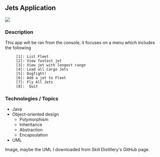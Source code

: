 ## Jets Application
![](images/jets.png)
### Description

This app will be ran from the console, it focuses on a menu which includes the following 

         [1]: List Fleet                       
         [2]: View fastest jet                 
         [3]: View jet with longest range      
         [4]: Load all Cargo Jets              
         [5]: Dogfight!                        
         [6]: Add a jet to Fleet               
         [7]: Fly All Jets                     
         [8]:  Quit                            
### Technologies / Topics
* Java
* Object-oriented design
  * Polymorphism
  * Inheritance
  * Abstraction
  * Encapsulation
* UML



Image, maybe the UML I downloaded from Skill Distillery's GitHub page.
